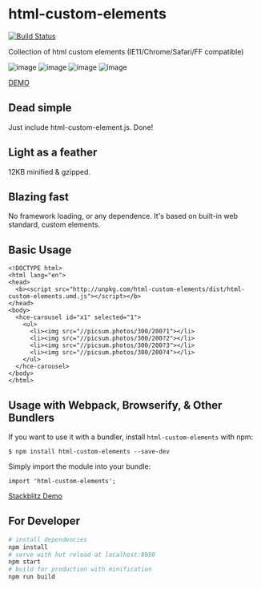 # html-custom-elements

[![Build Status](https://travis-ci.org/allenhwkim/html-custom-elements.png)](https://travis-ci.org/allenhwkim/html-custom-elements)

Collection of html custom elements (IE11/Chrome/Safari/FF compatible)

![image](https://user-images.githubusercontent.com/1437734/46240499-8fbebf00-c376-11e8-9c59-04f7a6b3469d.png) ![image](https://user-images.githubusercontent.com/1437734/46240506-a8c77000-c376-11e8-9e89-a410ce0563ff.png) ![image](https://user-images.githubusercontent.com/1437734/46240509-b54bc880-c376-11e8-98ea-52a708780d2f.png) ![image](https://user-images.githubusercontent.com/1437734/46240513-bf6dc700-c376-11e8-9f9d-2c70a7b22aa7.png)

[DEMO](https://allenhwkim.github.io/html-custom-elements/#home)

## Dead simple
Just include html-custom-element.js. Done!
## Light as a feather
12KB minified & gzipped.
## Blazing fast
No framework loading, or any dependence. It's based on built-in web standard, custom elements.
## Basic Usage
```
<!DOCTYPE html>
<html lang="en">
<head>
  <b><script src="http://unpkg.com/html-custom-elements/dist/html-custom-elements.umd.js"></script></b>
</head>
<body>
  <hce-carousel id="x1" selected="1">
    <ul>
      <li><img src="//picsum.photos/300/200?1"></li>
      <li><img src="//picsum.photos/300/200?2"></li>
      <li><img src="//picsum.photos/300/200?3"></li>
      <li><img src="//picsum.photos/300/200?4"></li>
    </ul>
  </hce-carousel>
</body>
</html>
```

## Usage with Webpack, Browserify, & Other Bundlers
If you want to use it with a bundler, install `html-custom-elements` with npm:
```
$ npm install html-custom-elements --save-dev
```
Simply import the module into your bundle:
```
import 'html-custom-elements';
```
[Stackblitz Demo](https://stackblitz.com/edit/hce-basic-usage)

## For Developer

``` bash
# install dependencies
npm install
# serve with hot reload at localhost:8080
npm start
# build for production with minification
npm run build
```
